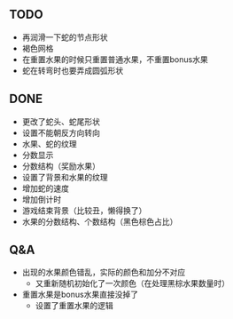 ## TODO
* 再润滑一下蛇的节点形状
* 褐色网格
* 在重置水果的时候只重置普通水果，不重置bonus水果
* 蛇在转弯时也要弄成圆弧形状


## DONE
* 更改了蛇头、蛇尾形状
* 设置不能朝反方向转向
* 水果、蛇的纹理
* 分数显示
* 分数结构（奖励水果）
* 设置了背景和水果的纹理
* 增加蛇的速度
* 增加倒计时
* 游戏结束背景（比较丑，懒得换了）
* 水果的分数结构、个数结构（黑色棕色占比）


## Q&A
* 出现的水果颜色错乱，实际的颜色和加分不对应
  * 又重新随机初始化了一次颜色（在处理黑棕水果数量时）
* 重置水果是bonus水果直接没掉了
  * 设置了重置水果的逻辑